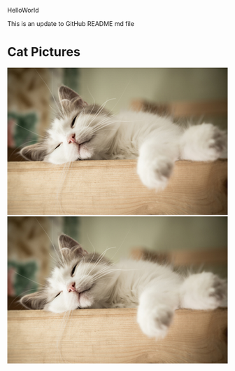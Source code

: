 HelloWorld

This is an update to GitHub README md file

# Cat Pictures
![cat.jpg](cat1.jpg)
<img src="cat1.jpg" alt="cat picture 1">
